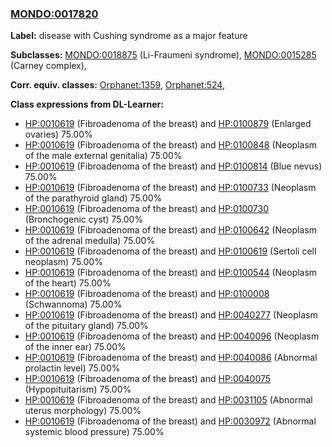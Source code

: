 
### [MONDO:0017820](http://purl.obolibrary.org/obo/MONDO_0017820)
**Label:** disease with Cushing syndrome as a major feature

**Subclasses:** [MONDO:0018875](http://purl.obolibrary.org/obo/MONDO_0018875) (Li-Fraumeni syndrome), [MONDO:0015285](http://purl.obolibrary.org/obo/MONDO_0015285) (Carney complex), 

**Corr. equiv. classes:** [Orphanet:1359](http://www.orpha.net/ORDO/Orphanet_1359), [Orphanet:524](http://www.orpha.net/ORDO/Orphanet_524), 

**Class expressions from DL-Learner:**

- [HP:0010619](http://purl.obolibrary.org/obo/HP_0010619) (Fibroadenoma of the breast) and [HP:0100879](http://purl.obolibrary.org/obo/HP_0100879) (Enlarged ovaries) 75.00%
- [HP:0010619](http://purl.obolibrary.org/obo/HP_0010619) (Fibroadenoma of the breast) and [HP:0100848](http://purl.obolibrary.org/obo/HP_0100848) (Neoplasm of the male external genitalia) 75.00%
- [HP:0010619](http://purl.obolibrary.org/obo/HP_0010619) (Fibroadenoma of the breast) and [HP:0100814](http://purl.obolibrary.org/obo/HP_0100814) (Blue nevus) 75.00%
- [HP:0010619](http://purl.obolibrary.org/obo/HP_0010619) (Fibroadenoma of the breast) and [HP:0100733](http://purl.obolibrary.org/obo/HP_0100733) (Neoplasm of the parathyroid gland) 75.00%
- [HP:0010619](http://purl.obolibrary.org/obo/HP_0010619) (Fibroadenoma of the breast) and [HP:0100730](http://purl.obolibrary.org/obo/HP_0100730) (Bronchogenic cyst) 75.00%
- [HP:0010619](http://purl.obolibrary.org/obo/HP_0010619) (Fibroadenoma of the breast) and [HP:0100642](http://purl.obolibrary.org/obo/HP_0100642) (Neoplasm of the adrenal medulla) 75.00%
- [HP:0010619](http://purl.obolibrary.org/obo/HP_0010619) (Fibroadenoma of the breast) and [HP:0100619](http://purl.obolibrary.org/obo/HP_0100619) (Sertoli cell neoplasm) 75.00%
- [HP:0010619](http://purl.obolibrary.org/obo/HP_0010619) (Fibroadenoma of the breast) and [HP:0100544](http://purl.obolibrary.org/obo/HP_0100544) (Neoplasm of the heart) 75.00%
- [HP:0010619](http://purl.obolibrary.org/obo/HP_0010619) (Fibroadenoma of the breast) and [HP:0100008](http://purl.obolibrary.org/obo/HP_0100008) (Schwannoma) 75.00%
- [HP:0010619](http://purl.obolibrary.org/obo/HP_0010619) (Fibroadenoma of the breast) and [HP:0040277](http://purl.obolibrary.org/obo/HP_0040277) (Neoplasm of the pituitary gland) 75.00%
- [HP:0010619](http://purl.obolibrary.org/obo/HP_0010619) (Fibroadenoma of the breast) and [HP:0040096](http://purl.obolibrary.org/obo/HP_0040096) (Neoplasm of the inner ear) 75.00%
- [HP:0010619](http://purl.obolibrary.org/obo/HP_0010619) (Fibroadenoma of the breast) and [HP:0040086](http://purl.obolibrary.org/obo/HP_0040086) (Abnormal prolactin level) 75.00%
- [HP:0010619](http://purl.obolibrary.org/obo/HP_0010619) (Fibroadenoma of the breast) and [HP:0040075](http://purl.obolibrary.org/obo/HP_0040075) (Hypopituitarism) 75.00%
- [HP:0010619](http://purl.obolibrary.org/obo/HP_0010619) (Fibroadenoma of the breast) and [HP:0031105](http://purl.obolibrary.org/obo/HP_0031105) (Abnormal uterus morphology) 75.00%
- [HP:0010619](http://purl.obolibrary.org/obo/HP_0010619) (Fibroadenoma of the breast) and [HP:0030972](http://purl.obolibrary.org/obo/HP_0030972) (Abnormal systemic blood pressure) 75.00%


